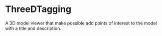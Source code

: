 # ThreeDTagging
A 3D model viewer that make possible add points of interest to the model with a title and description.
